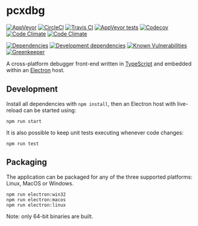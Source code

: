# pcxdbg

[![AppVeyor](https://img.shields.io/appveyor/ci/rraziel/pcxdbg/master.svg?label=Win32&style=flat)](https://ci.appveyor.com/project/rraziel/pcxdbg)
[![CircleCI](https://img.shields.io/circleci/project/github/pcxdbg/pcxdbg/master.svg?label=MacOS&style=flat)](https://circleci.com/gh/pcxdbg/pcxdbg)
[![Travis CI](https://img.shields.io/travis/pcxdbg/pcxdbg/master.svg?label=Linux&style=flat)](https://travis-ci.org/pcxdbg/pcxdbg)
[![AppVeyor tests](https://img.shields.io/appveyor/tests/rraziel/pcxdbg/master.svg?label=Tests&style=flat)](https://ci.appveyor.com/project/rraziel/pcxdbg/build/tests)
[![Codecov](https://img.shields.io/codecov/c/github/pcxdbg/pcxdbg.svg?label=Coverage&style=flat)](https://codecov.io/gh/pcxdbg/pcxdbg)
[![Code Climate](https://img.shields.io/codeclimate/maintainability/pcxdbg/pcxdbg.svg?label=Maintainability&style=flat)](https://codeclimate.com/github/pcxdbg/pcxdbg)
[![Code Climate](https://img.shields.io/codeclimate/issues/github/pcxdbg/pcxdbg.svg?label=Code%20Issues&style=flat)](https://codeclimate.com/github/pcxdbg/pcxdbg/issues)

[![Dependencies](https://img.shields.io/david/pcxdbg/pcxdbg.svg?label=Dependencies&style=flat)](https://david-dm.org/pcxdbg/pcxdbg)
[![Development dependencies](https://img.shields.io/david/dev/pcxdbg/pcxdbg.svg?label=Dev%20Dependencies&style=flat)](https://david-dm.org/pcxdbg/pcxdbg?type=dev)
[![Known Vulnerabilities](https://snyk.io/test/github/pcxdbg/pcxdbg/badge.svg)](https://snyk.io/test/github/pcxdbg/pcxdbg)
[![Greenkeeper](https://badges.greenkeeper.io/pcxdbg/pcxdbg.svg)](https://greenkeeper.io/)

A cross-platform debugger front-end written in [TypeScript](https://www.typescriptlang.org/) and embedded within an [Electron](https://electron.atom.io/) host.

## Development

Install all dependencies with `npm install`, then an Electron host with live-reload can be started using:
 
```
npm run start
```

It is also possible to keep unit tests executing whenever code changes:

```
npm run test
```

## Packaging

The application can be packaged for any of the three supported platforms: Linux, MacOS or Windows.

```
npm run electron:win32
npm run electron:macos
npm run electron:linux
```

Note: only 64-bit binaries are built.
